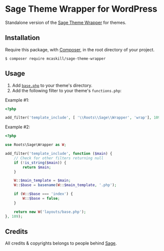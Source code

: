 # Sage Theme Wrapper for WordPress

Standalone version of the [Sage Theme Wrapper](https://roots.io/sage/docs/theme-wrapper/) for themes.

## Installation

Require this package, with [Composer](https://getcomposer.org), in the root directory of your project.

```
$ composer require mcaskill/sage-theme-wrapper
```

## Usage

1. Add [`base.php`](base-sample.php) to your theme's directory.
2. Add the following filter to your theme's `functions.php`:

  Example #1:

  ```php
  <?php

  add_filter('template_include', [ '\\Roots\\Sage\\Wrapper', 'wrap'], 109);
  ```

  Example #2:

  ```php
  <?php

  use Roots\Sage\Wrapper as W;

  add_filter('template_include', function ($main) {
      // Check for other filters returning null
      if (!is_string($main)) {
          return $main;
      }

      W::$main_template = $main;
      W::$base = basename(W::$main_template, '.php');

      if (W::$base === 'index') {
          W::$base = false;
      }

      return new W('layouts/base.php');
  }, 109);
  ```

## Credits

All credits & copyrights belongs to people behind [Sage](https://github.com/roots/sage).

